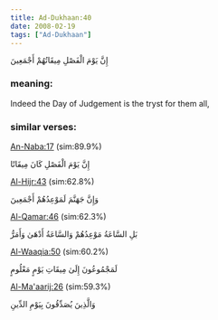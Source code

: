 ```yaml
---
title: Ad-Dukhaan:40
date: 2008-02-19
tags: ["Ad-Dukhaan"]
---
```

إِنَّ يَوْمَ الْفَصْلِ مِيقَاتُهُمْ أَجْمَعِينَ
### meaning: 
Indeed the Day of Judgement is the tryst for them all,
### similar verses: 

[An-Naba:17](/78/17) (sim:89.9%)

إِنَّ يَوْمَ الْفَصْلِ كَانَ مِيقَاتًا

[Al-Hijr:43](/15/43) (sim:62.8%)

وَإِنَّ جَهَنَّمَ لَمَوْعِدُهُمْ أَجْمَعِينَ

[Al-Qamar:46](/54/46) (sim:62.3%)

بَلِ السَّاعَةُ مَوْعِدُهُمْ وَالسَّاعَةُ أَدْهَىٰ وَأَمَرُّ

[Al-Waaqia:50](/56/50) (sim:60.2%)

لَمَجْمُوعُونَ إِلَىٰ مِيقَاتِ يَوْمٍ مَعْلُومٍ

[Al-Ma'aarij:26](/70/26) (sim:59.3%)

وَالَّذِينَ يُصَدِّقُونَ بِيَوْمِ الدِّينِ

